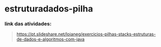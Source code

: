 # estruturadados-pilha
### link das atividades:
> https://pt.slideshare.net/loianeg/exercicios-pilhas-stacks-estruturas-de-dados-e-algoritmos-com-java
